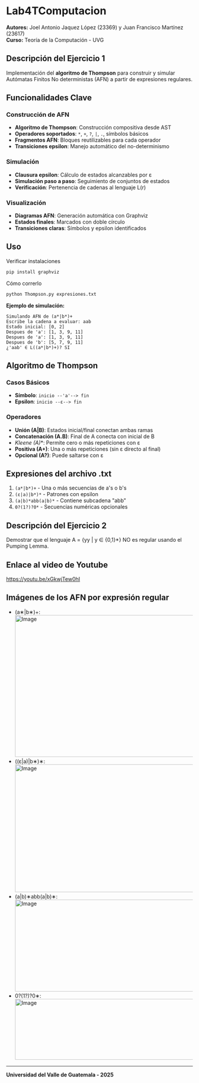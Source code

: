 # Lab4TComputacion

**Autores:** Joel Antonio Jaquez López (23369) y Juan Francisco Martínez (23617)  
**Curso:** Teoría de la Computación - UVG

## Descripción del Ejercicio 1

Implementación del **algoritmo de Thompson** para construir y simular Autómatas Finitos No deterministas (AFN) a partir de expresiones regulares.

## Funcionalidades Clave

### Construcción de AFN
- **Algoritmo de Thompson**: Construcción compositiva desde AST
- **Operadores soportados**: `*`, `+`, `?`, `|`, `.`, símbolos básicos
- **Fragmentos AFN**: Bloques reutilizables para cada operador
- **Transiciones epsilon**: Manejo automático del no-determinismo

### Simulación
- **Clausura epsilon**: Cálculo de estados alcanzables por ε
- **Simulación paso a paso**: Seguimiento de conjuntos de estados
- **Verificación**: Pertenencia de cadenas al lenguaje L(r)

### Visualización
- **Diagramas AFN**: Generación automática con Graphviz
- **Estados finales**: Marcados con doble círculo
- **Transiciones claras**: Símbolos y epsilon identificados

## Uso
Verificar instalaciones
```bash
pip install graphviz
```
Cómo correrlo
```bash
python Thompson.py expresiones.txt
```

**Ejemplo de simulación:**
```
Simulando AFN de (a*|b*)+
Escribe la cadena a evaluar: aab
Estado inicial: [0, 2]
Despues de 'a': [1, 3, 9, 11]
Despues de 'a': [1, 3, 9, 11]  
Despues de 'b': [5, 7, 9, 11]
¿'aab' ∈ L((a*|b*)+)? SI
```

## Algoritmo de Thompson

### Casos Básicos
- **Símbolo**: `inicio --'a'--> fin`
- **Epsilon**: `inicio --ε--> fin`

### Operadores
- **Unión (A|B)**: Estados inicial/final conectan ambas ramas
- **Concatenación (A.B)**: Final de A conecta con inicial de B
- **Kleene (A*)**: Permite cero o más repeticiones con ε
- **Positiva (A+)**: Una o más repeticiones (sin ε directo al final)
- **Opcional (A?)**: Puede saltarse con ε

## Expresiones del archivo .txt

1. `(a*|b*)+` - Una o más secuencias de a's o b's
2. `(ε|a)|b*)*` - Patrones con epsilon  
3. `(a|b)*abb(a|b)*` - Contiene subcadena "abb"
4. `0?(1?)?0*` - Secuencias numéricas opcionales

## Descripción del Ejercicio 2

Demostrar que el lenguaje A = {yy | y ∈ {0,1}*} NO es regular usando el Pumping Lemma.


## Enlace al video de Youtube
https://youtu.be/xGkwjTew0hI
## Imágenes de los AFN por expresión regular
- (a∗|b∗)+: <img width="1298" height="383" alt="Image" src="https://github.com/user-attachments/assets/c38b10bf-8166-4911-96a1-2f4fbe46b844" />
- ((ε|a)|b∗)∗: <img width="1298" height="345" alt="Image" src="https://github.com/user-attachments/assets/cd2b19dc-7fa1-42e5-8e9e-cd8ae4adcf15" />
- (a|b)∗abb(a|b)∗: <img width="2410" height="248" alt="Image" src="https://github.com/user-attachments/assets/7bf48c9d-d773-48fa-827f-3d2d6bad5f69" />
- 0?(1?)?0∗: <img width="2169" height="164" alt="Image" src="https://github.com/user-attachments/assets/54f2beb6-e51a-4a04-b97a-74cabada2e14" />

---
**Universidad del Valle de Guatemala - 2025**
